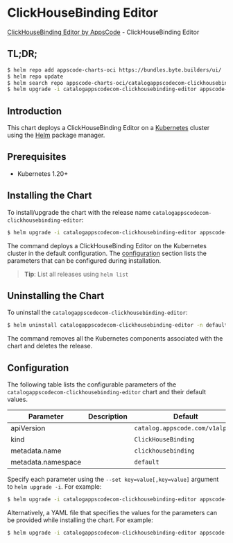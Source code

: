 # ClickHouseBinding Editor

[ClickHouseBinding Editor by AppsCode](https://appscode.com) - ClickHouseBinding Editor

## TL;DR;

```bash
$ helm repo add appscode-charts-oci https://bundles.byte.builders/ui/
$ helm repo update
$ helm search repo appscode-charts-oci/catalogappscodecom-clickhousebinding-editor --version=v0.10.0
$ helm upgrade -i catalogappscodecom-clickhousebinding-editor appscode-charts-oci/catalogappscodecom-clickhousebinding-editor -n default --create-namespace --version=v0.10.0
```

## Introduction

This chart deploys a ClickHouseBinding Editor on a [Kubernetes](http://kubernetes.io) cluster using the [Helm](https://helm.sh) package manager.

## Prerequisites

- Kubernetes 1.20+

## Installing the Chart

To install/upgrade the chart with the release name `catalogappscodecom-clickhousebinding-editor`:

```bash
$ helm upgrade -i catalogappscodecom-clickhousebinding-editor appscode-charts-oci/catalogappscodecom-clickhousebinding-editor -n default --create-namespace --version=v0.10.0
```

The command deploys a ClickHouseBinding Editor on the Kubernetes cluster in the default configuration. The [configuration](#configuration) section lists the parameters that can be configured during installation.

> **Tip**: List all releases using `helm list`

## Uninstalling the Chart

To uninstall the `catalogappscodecom-clickhousebinding-editor`:

```bash
$ helm uninstall catalogappscodecom-clickhousebinding-editor -n default
```

The command removes all the Kubernetes components associated with the chart and deletes the release.

## Configuration

The following table lists the configurable parameters of the `catalogappscodecom-clickhousebinding-editor` chart and their default values.

|     Parameter      | Description |                  Default                   |
|--------------------|-------------|--------------------------------------------|
| apiVersion         |             | <code>catalog.appscode.com/v1alpha1</code> |
| kind               |             | <code>ClickHouseBinding</code>             |
| metadata.name      |             | <code>clickhousebinding</code>             |
| metadata.namespace |             | <code>default</code>                       |


Specify each parameter using the `--set key=value[,key=value]` argument to `helm upgrade -i`. For example:

```bash
$ helm upgrade -i catalogappscodecom-clickhousebinding-editor appscode-charts-oci/catalogappscodecom-clickhousebinding-editor -n default --create-namespace --version=v0.10.0 --set apiVersion=catalog.appscode.com/v1alpha1
```

Alternatively, a YAML file that specifies the values for the parameters can be provided while
installing the chart. For example:

```bash
$ helm upgrade -i catalogappscodecom-clickhousebinding-editor appscode-charts-oci/catalogappscodecom-clickhousebinding-editor -n default --create-namespace --version=v0.10.0 --values values.yaml
```
